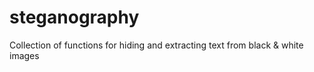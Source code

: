 # steganography
Collection of functions for hiding and extracting text from black &amp; white images
